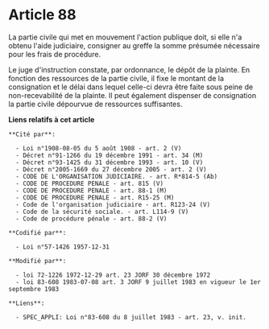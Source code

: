 # Article 88

La partie civile qui met en mouvement l'action publique doit, si elle n'a obtenu l'aide judiciaire, consigner au greffe la
somme présumée nécessaire pour les frais de procédure.

Le juge d'instruction constate, par ordonnance, le dépôt de la plainte. En fonction des ressources de la partie civile, il
fixe le montant de la consignation et le délai dans lequel celle-ci devra être faite sous peine de non-recevabilité de la
plainte. Il peut également dispenser de consignation la partie civile dépourvue de ressources suffisantes.

**Liens relatifs à cet article**

	**Cité par**:

	  - Loi n°1908-08-05 du 5 août 1908 - art. 2 (V)
	  - Décret n°91-1266 du 19 décembre 1991 - art. 34 (M)
	  - Décret n°93-1425 du 31 décembre 1993 - art. 10 (V)
	  - Décret n°2005-1669 du 27 décembre 2005 - art. 2 (V)
	  - CODE DE L'ORGANISATION JUDICIAIRE. - art. R*814-5 (Ab)
	  - CODE DE PROCEDURE PENALE - art. 815 (V)
	  - CODE DE PROCEDURE PENALE - art. 88-1 (M)
	  - CODE DE PROCEDURE PENALE - art. R15-25 (M)
	  - Code de l'organisation judiciaire - art. R123-24 (V)
	  - Code de la sécurité sociale. - art. L114-9 (V)
	  - Code de procédure pénale - art. 88-2 (V)

	**Codifié par**:

	  - Loi n°57-1426 1957-12-31

	**Modifié par**:

	  - loi 72-1226 1972-12-29 art. 23 JORF 30 décembre 1972
	  - loi 83-608 1983-07-08 art. 3 JORF 9 juillet 1983 en vigueur le 1er septembre 1983

	**Liens**:

	  - SPEC_APPLI: Loi n°83-608 du 8 juillet 1983 - art. 23, v. init.
